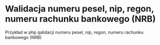 # Walidacja numeru pesel, nip, regon, numeru rachunku bankowego (NRB)
Przykład w php qalidacji numeru pesel, nip, regon, numeru rachunku bankowego (NRB)
